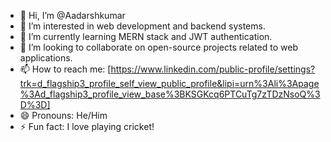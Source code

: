 - 👋 Hi, I’m @Aadarshkumar
- 👀 I’m interested in web development and backend systems.
- 🌱 I’m currently learning MERN stack and JWT authentication.
- 💞️ I’m looking to collaborate on open-source projects related to web applications.
- 📫 How to reach me: [https://www.linkedin.com/public-profile/settings?trk=d_flagship3_profile_self_view_public_profile&lipi=urn%3Ali%3Apage%3Ad_flagship3_profile_view_base%3BKSGKcq6PTCuTg7zTDzNsoQ%3D%3D]
- 😄 Pronouns: He/Him
- ⚡ Fun fact: I love playing cricket!
